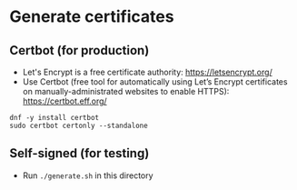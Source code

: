 # Generate certificates

## Certbot (for production)

- Let's Encrypt is a free certificate authority: https://letsencrypt.org/
- Use Certbot (free tool for automatically using Let’s Encrypt certificates on
  manually-administrated websites to enable HTTPS): https://certbot.eff.org/

```
dnf -y install certbot
sudo certbot certonly --standalone
```

## Self-signed (for testing)

- Run `./generate.sh` in this directory

